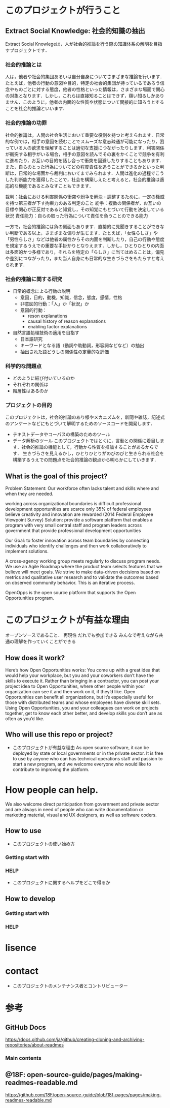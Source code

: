 # このプロジェクトが行うこと
## Extract Social Knowledge: 社会的知識の抽出
Extract Social Knowlegeは，人が社会的推論を行う際の知識体系の解明を目指すプロジェクトです．
### 社会的推論とは
人は，他者や社会的集団あるいは自分自身についてさまざまな推論を行います．たとえば，他者の行動の意図や目的，特定の社会的集団が持っているであろう信念やものごとに対する態度，他者の性格といった情報は，さまざまな場面で関心の対象となります．しかし，これらは直接知ることはできず，窺い知るしかありません．このように，他者の内面的な性質や状態について間接的に知ろうとすることを社会的推論といいます．
### 社会的推論の功罪
社会的推論は，人間の社会生活において重要な役割を持つと考えられます．日常的な例では，相手の意図を読むことでスムーズな意志疎通が可能になったり，困っている人の欲求を理解することは適切な支援につながったりします．利害関係が衝突する相手がいる場合，相手の意図を読んでその裏をかくことで競争を有利に進めたり，お互いの目的を話し合って衝突を回避したりすることもあります．また，自らのとった行為についてどの程度責任を追うことができるかといった判断は，日常的な場面から裁判においてまでみられます．人間は進化の過程でこうした判断能力を獲得したことで，社会を構築しえたと考えると，社会的推論は適応的な機能であるとみなすこともできます．

裁判：社会における利害関係の衝突や紛争を解決・調整するために，一定の権威を持つ第三者が下す拘束力のある判定のこと
紛争：複数の関係者が，お互いの目標や関心が正反対であると知覚し，その知覚にもとづいて行動を決定している状況
責任能力：自らの取った行為について責任を負うことのできる能力

一方で，社会的推論には負の側面もあります．直接的に見聞きすることができない判断である以上，さまざまな偏りが生じます．たとえば，「女性らしさ」や「男性らしさ」などは他者の属性からその内面を判断したり，自己の行動や態度を規定するうえでの重要な手掛かりとなりえます．しかし，ひとりひとりの内面は多面的かつ多様であり，それらを特定の「らしさ」に当てはめることは，偏見や差別につながったり，また当人自身にも日常的な生きづらさをもたらすと考えられます．
### 社会的推論に関する研究
- 日常的概念による行動の説明
    - 意図，目的，動機，知識，信念，態度，感情，性格
    - 非意図的行動：「人」か「状況」か
    - 意図的行動：
        - reson explanations
        - causal history of reason explanations
        - enabling factor explanations
- 自然言語処理技術の適用を目指す
    - 日本語研究
    - キーワードとなる語（動詞や助動詞，形容詞などなど）の抽出
    - 抽出された語どうしの関係性の定量的な評価
### 科学的な問題点
- どのように結び付いているのか
- それぞれの関係は
- 階層性はあるのか
### プロジェクトの目的
このプロジェクトは，社会的推論のあり様やメカニズムを，新聞や雑誌，記述式のアンケートなどにもとづいて解明するためのソースコードを開発します．
- テキストデータやコーパスの構築のためのツール
- データ解析のツール
このプロジェクトではとくに，言動との関係に着目します．社会的推論の機能として，行動から性質を推論することがあるからです．
生きづらさを見えるかし，ひとりひとりがのびのびと生きられる社会を構築するうえでの問題点を社会的推論の観点から明らかにしていきます．
## What is the goal of this project?
Problem Statement: Our workforce often lacks talent and skills where and when they are needed.

working across organizational boundaries is difficult
professional development opportunities are scarce
only 35% of federal employees believe creativity and innovation are rewarded (2014 Federal Employee Viewpoint Survey)
Solution: provide a software platform that enables a program with very small central staff and program leaders across government that provide professional development opportunities

Our Goal: to foster innovation across team boundaries by connecting individuals who identify challenges and then work collaboratively to implement solutions.

A cross-agency working group meets regularly to discuss program needs. We use an Agile Roadmap where the product team selects features that we believe will meet goals. We strive to make data-driven decisions based on metrics and qualitative user research and to validate the outcomes based on observed community behavior. This is an iterative process.

OpenOpps is the open source platform that supports the Open Opportunities program. 

# このプロジェクトが有益な理由
オープンソースであること．
再現性
だれでも参加できる
みんなで考えながら共通の理解を作っていくことができる
## How does it work?
Here’s how Open Opportunities works: You come up with a great idea that would help your workplace, but you and your coworkers don’t have the skills to execute it. Rather than bringing in a contractor, you can post your project idea to Open Opportunities, where other people within your organization can see it and then work on it, if they’d like.
Open Opportunities can benefit all organizations, but it’s especially useful for those with distributed teams and whose employees have diverse skill sets. Using Open Opportunities, you and your colleagues can work on projects together, get to know each other better, and develop skills you don’t use as often as you’d like.
## Who will use this repo or project?
- このプロジェクトが有益な理由
As open source software, it can be deployed by state or local governments or in the private sector. It is free to use by anyone who can has technical operations staff and passion to start a new program, and we welcome everyone who would like to contribute to improving the platform.
# How people can help.
We also welcome direct participation from government and private sector and are always in need of people who can write documentation or marketing material, visual and UX designers, as well as software coders.
## How to use
- このプロジェクトの使い始め方
### Getting start with
### HELP
- このプロジェクトに関するヘルプをどこで得るか
## How to develop
### Getting start with
### HELP
# lisence
# contact
- このプロジェクトのメンテナンス者とコントリビューター

# 参考
## GitHub Docs
https://docs.github.com/ja/github/creating-cloning-and-archiving-repositories/about-readmes
### Main contents
## @18F: open-source-guide/pages/making-readmes-readable.md
https://github.com/18F/open-source-guide/blob/18f-pages/pages/making-readmes-readable.md